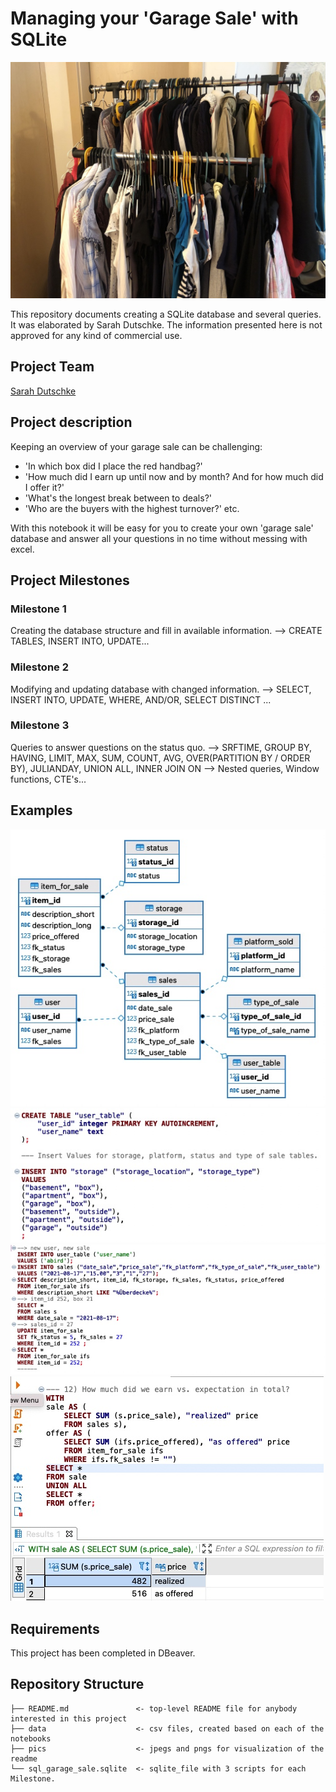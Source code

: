 # Managing your 'Garage Sale' with SQLite

![](/pics/garage_sale.jpeg)

This repository documents creating a SQLite database and several queries. It was elaborated by  Sarah Dutschke. The information presented here is not approved for any kind of commercial use.

Project Team
-----------

[Sarah Dutschke](https://www.linkedin.com/in/sarah-dutschke/)

Project description
-------------------
Keeping an overview of your garage sale can be challenging:
 - 'In which box did I place the red handbag?'
 - 'How much did I earn up until now and by month? And for how much did I offer it?'
 - 'What's the longest break between to deals?'
 - 'Who are the buyers with the highest turnover?' etc.

With this notebook it will be easy for you to create your own 'garage sale' database and answer all your questions in no time without messing with excel. 

Project Milestones
-------------------
### Milestone 1
Creating the database structure and fill in available information.
--> CREATE TABLES, INSERT INTO, UPDATE...

 ### Milestone 2
 Modifying and updating database with changed information.
 --> SELECT, INSERT INTO, UPDATE, WHERE, AND/OR, SELECT DISTINCT ...
 
 ### Milestone 3
 Queries to answer questions on the status quo.
 --> SRFTIME, GROUP BY, HAVING, LIMIT, MAX, SUM, COUNT, AVG, OVER(PARTITION BY / ORDER BY), JULIANDAY, UNION ALL, INNER JOIN ON
 --> Nested queries, Window functions, CTE's...
 
Examples
---------
![](pics/database_structure.jpg)
![](pics/MS_1_creating_db.jpg)
![](pics/MS_2_updating_db.jpg)
![](pics/MS_3_queries.jpg)

Requirements
------------
This project has been completed in DBeaver.

Repository Structure
------------
    ├── README.md               <- top-level README file for anybody interested in this project
    ├── data                    <- csv files, created based on each of the notebooks
    ├── pics                    <- jpegs and pngs for visualization of the readme
    └── sql_garage_sale.sqlite  <- sqlite_file with 3 scripts for each Milestone.
